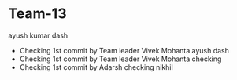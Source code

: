 # Team-13
ayush kumar dash
 - Checking 1st commit by Team leader Vivek Mohanta
ayush dash
 - Checking 1st commit by Team leader Vivek Mohanta
checking 
 - Checking 1st commit by Adarsh
checking nikhil